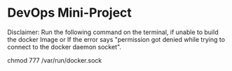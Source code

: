 # DevOps Mini-Project

Disclaimer: Run the following command on the terminal, if unable to build the docker Image or If the error says "permission got denied while trying to connect to the docker daemon socket".

chmod 777 /var/run/docker.sock
